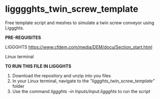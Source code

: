 # ligggghts_twin_screw_template
Free template script and meshes to simulate a twin screw conveyor using Liggghts.


**PRE-REQUISITES**

LIGGGHTS https://www.cfdem.com/media/DEM/docu/Section_start.html

Linux terminal



**TO RUN THIS FILE IN LIGGGHTS**
1. Download the repository and unzip into you files
2. In your Linux terminal, navigate to the _"liggghts_twin_screw_template"_ folder
3. Use the command _liggghts -in Inputs/input.liggghts_ to run the script
